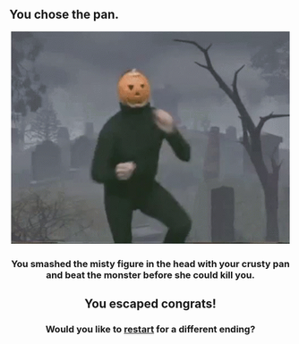 ## You chose the pan.

<p align="center">
  <img src="../pictures/tenor.gif"/>
</p>

<h3 align="center">You smashed the misty figure in the head with your crusty pan and beat the monster before she could kill you.</h3>
<h2 align="center">You escaped congrats!</h2>

<h3 align="center">Would you like to <a href="../README.md">restart</a> for a different ending?</h3>

